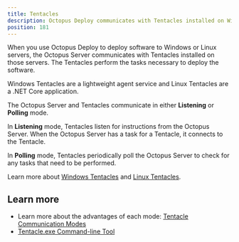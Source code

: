 ```yaml
---
title: Tentacles
description: Octopus Deploy communicates with Tentacles installed on Windows and Linux servers to deploy your software.
position: 181
---
```


When you use Octopus Deploy to deploy software to Windows or Linux servers, the Octopus Server communicates with Tentacles installed on those servers. The Tentacles perform the tasks necessary to deploy the software.

Windows Tentacles are a lightweight agent service and Linux Tentacles are a .NET Core application.

The Octopus Server and Tentacles communicate in either **Listening** or **Polling** mode.

In **Listening** mode, Tentacles listen for instructions from the Octopus Server. When the Octopus Server has a task for a Tentacle, it connects to the Tentacle.

In **Polling** mode, Tentacles periodically poll the Octopus Server to check for any tasks that need to be performed.

Learn more about [Windows Tentacles](/docs/infrastructure/deployment-targets/windows-targets/index.md) and [Linux Tentacles](/docs/infrastructure/deployment-targets/linux/tentacle/index.md).

## Learn more

- Learn more about the advantages of each mode: [Tentacle Communication Modes](/docs/infrastructure/deployment-targets/windows-targets/tentacle-communication.md)
- [Tentacle.exe Command-line Tool](docs/octopus-rest-api/tentacle.exe-command-line/index.md)

